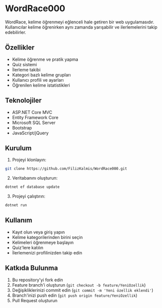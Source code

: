 # WordRace000

WordRace, kelime öğrenmeyi eğlenceli hale getiren bir web uygulamasıdır. Kullanıcılar kelime öğrenirken aynı zamanda yarışabilir ve ilerlemelerini takip edebilirler.

## Özellikler

- Kelime öğrenme ve pratik yapma
- Quiz sistemi
- İlerleme takibi
- Kategori bazlı kelime grupları
- Kullanıcı profili ve ayarları
- Öğrenilen kelime istatistikleri

## Teknolojiler

- ASP.NET Core MVC
- Entity Framework Core
- Microsoft SQL Server
- Bootstrap
- JavaScript/jQuery

## Kurulum

1. Projeyi klonlayın:
```bash
git clone https://github.com/FilizKalmis/WordRace000.git
```

2. Veritabanını oluşturun:
```bash
dotnet ef database update
```

3. Projeyi çalıştırın:
```bash
dotnet run
```

## Kullanım

- Kayıt olun veya giriş yapın
- Kelime kategorilerinden birini seçin
- Kelimeleri öğrenmeye başlayın
- Quiz'lere katılın
- İlerlemenizi profilinizden takip edin

## Katkıda Bulunma

1. Bu repository'yi fork edin
2. Feature branch'i oluşturun (`git checkout -b feature/YeniOzellik`)
3. Değişikliklerinizi commit edin (`git commit -m 'Yeni özellik eklendi'`)
4. Branch'inizi push edin (`git push origin feature/YeniOzellik`)
5. Pull Request oluşturun 